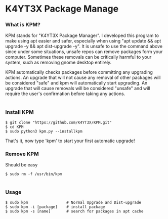 # K4YT3X Package Manage
### What is KPM?

KPM stands for "K4YT3X Package Manager". I developed this program to make using apt easier and safer, especially when using "apt update && apt upgrade -y && apt dist-upgrade -y". It is unsafe to use the command above since under some situations, unsafe repos can remove packages form your computer. Sometimes these removals can be critically harmful to your system, such as removing gnome desktop entirely.

KPM automatically checks packages before committing any upgrading actions. An upgrade that will  not cause any removal of other packages will be considered "safe" and kpm will automatically start upgrading. An upgrade that will cause removals will be considered "unsafe" and will require the user's confirmation before taking any actions.


#
### Install KPM
~~~~
$ git clone "https://github.com/K4YT3X/KPM.git"
$ cd KPM
$ sudo python3 kpm.py --installkpm
~~~~

That's it, now type 'kpm' to start your first automatic upgrade!

### Remove KPM
Should be easy
~~~~
$ sudo rm -f /usr/bin/kpm
~~~~

#
### Usage
~~~~
$ sudo kpm                 # Normal Upgrade and Dist-upgrade
$ sudo kpm -i [package]    # install package
$ sudo kpm -s [name]       # search for packages in apt cache
~~~~